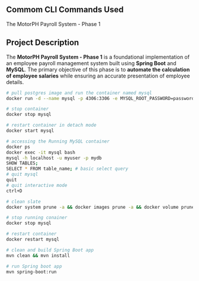 ## Commom CLI Commands Used

The MotorPH Payroll System - Phase 1

## **Project Description**  

The **MotorPH Payroll System - Phase 1** is a foundational implementation of an employee payroll management system built using **Spring Boot** and **MySQL**. The primary objective of this phase is to **automate the calculation of employee salaries** while ensuring an accurate presentation of employee details.  

```bash
# pull postgres image and run the container named mysql
docker run -d --name mysql -p 4306:3306 -e MYSQL_ROOT_PASSWORD=password -e MYSQL_DATABASE=mydb -e MYSQL_USER=myuser -e MYSQL_PASSWORD=mypassword -v mysql-data:/var/lib/mysql mysql:8.0.40

# stop container
docker stop mysql

# restart container in detach mode
docker start mysql

# accessing the Running MySQL container
docker ps
docker exec -it mysql bash
mysql -h localhost -u myuser -p mydb
SHOW TABLES;
SELECT * FROM table_name; # basic select query
# quit mysql
quit
# quit interactive mode
ctrl+D

# clean slate
docker system prune -a && docker images prune -a && docker volume prune -a

# stop running conainer
docker stop mysql

# restart container
docker restart mysql 

# clean and build Spring Boot app
mvn clean && mvn install

# run Spring boot app
mvn spring-boot:run
```
